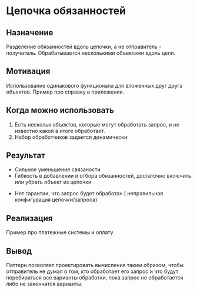 Цепочка обязанностей
============

Назначение
------------

Разделение обязанностей вдоль цепочки, а не отправитель - получатель. Обрабатывается несколькими объектами вдоль цепи.

Мотивация
------------

Использование одинакового функционала для вложенных друг друга объектов. Пример про справку в приложении.

Когда можно использовать
------------

1. Есть нескольк объектов, которые могут обработать запрос, и не известно какой в итоге обработает.
2. Набор обработчиков задается динамически

Результат
------------

+ Сильное уменьшение связаности
+ Гибкость в добавлении и отбора обязанностей, достаточно включить или убрать объект из цепочки

- Нет гарантии, что запрос будет обработан ( неправильная конфигурация цепочки/запроса)

Реализация 
-----------

Пример про платежные системы и оплату


Вывод
------------

Паттерн позволяет проектировать вычисления таким образом, чтобы отправитель не думал о том, кто обработает его запрос 
и что будут перебираться все варианты обработки, пока запрос не обработается либо не закончатся варианты. 
